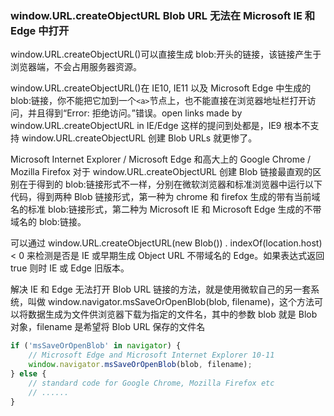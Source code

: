 ### window.URL.createObjectURL Blob URL 无法在 Microsoft IE 和 Edge 中打开

window.URL.createObjectURL()可以直接生成 blob:开头的链接，该链接产生于浏览器端，不会占用服务器资源。

window.URL.createObjectURL()在 IE10, IE11 以及 Microsoft Edge 中生成的 blob:链接，你不能把它加到一个`<a>`节点上，也不能直接在浏览器地址栏打开访问，并且得到“Error: 拒绝访问。”错误。open links made by window.URL.createObjectURL in IE/Edge 这样的提问到处都是，IE9 根本不支持 window.URL.createObjectURL 创建 Blob URLs 就更惨了。

Microsoft Internet Explorer / Microsoft Edge 和高大上的 Google Chrome / Mozilla Firefox 对于 window.URL.createObjectURL 创建 Blob 链接最直观的区别在于得到的 blob:链接形式不一样，分别在微软浏览器和标准浏览器中运行以下代码，得到两种 Blob 链接形式，第一种为 chrome 和 firefox 生成的带有当前域名的标准 blob:链接形式，第二种为 Microsoft IE 和 Microsoft Edge 生成的不带域名的 blob:链接。

可以通过 window.URL.createObjectURL(new Blob()) . indexOf(location.host) < 0 来检测是否是 IE 或早期生成 Object URL 不带域名的 Edge。如果表达式返回 true 则时 IE 或 Edge 旧版本。

解决 IE 和 Edge 无法打开 Blob URL 链接的方法，就是使用微软自己的另一套系统，叫做 window.navigator.msSaveOrOpenBlob(blob, filename)，这个方法可以将数据生成为文件供浏览器下载为指定的文件名，其中的参数 blob 就是 Blob 对象，filename 是希望将 Blob URL 保存的文件名

```js
if ('msSaveOrOpenBlob' in navigator) {
    // Microsoft Edge and Microsoft Internet Explorer 10-11
    window.navigator.msSaveOrOpenBlob(blob, filename);
} else {
    // standard code for Google Chrome, Mozilla Firefox etc
    // ......
}
```
